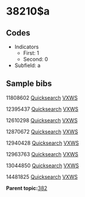 # 38210$a

## Codes

-   Indicators
    -   First: 1
    -   Second: 0
-   Subfield: a

## Sample bibs

11808602 [Quicksearch](https://search.library.yale.edu/catalog/11808602) [VXWS](http://prodorbis.library.yale.edu:7014/vxws/GetHoldingsService?bibId=11808602)

12395437 [Quicksearch](https://search.library.yale.edu/catalog/12395437) [VXWS](http://prodorbis.library.yale.edu:7014/vxws/GetHoldingsService?bibId=12395437)

12610298 [Quicksearch](https://search.library.yale.edu/catalog/12610298) [VXWS](http://prodorbis.library.yale.edu:7014/vxws/GetHoldingsService?bibId=12610298)

12870672 [Quicksearch](https://search.library.yale.edu/catalog/12870672) [VXWS](http://prodorbis.library.yale.edu:7014/vxws/GetHoldingsService?bibId=12870672)

12940428 [Quicksearch](https://search.library.yale.edu/catalog/12940428) [VXWS](http://prodorbis.library.yale.edu:7014/vxws/GetHoldingsService?bibId=12940428)

12963763 [Quicksearch](https://search.library.yale.edu/catalog/12963763) [VXWS](http://prodorbis.library.yale.edu:7014/vxws/GetHoldingsService?bibId=12963763)

13044850 [Quicksearch](https://search.library.yale.edu/catalog/13044850) [VXWS](http://prodorbis.library.yale.edu:7014/vxws/GetHoldingsService?bibId=13044850)

14481825 [Quicksearch](https://search.library.yale.edu/catalog/14481825) [VXWS](http://prodorbis.library.yale.edu:7014/vxws/GetHoldingsService?bibId=14481825)

**Parent topic:**[382](../../tags/382/382.md)


